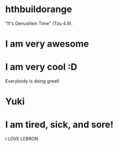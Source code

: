 # hthbuildorange






"It's Genushkin Time" (Tzu 4.9).

# I am very awesome
# I am very cool :D

Everybody is doing great!



# Yuki




# I am tired, sick, and sore!

I LOVE LEBRON


